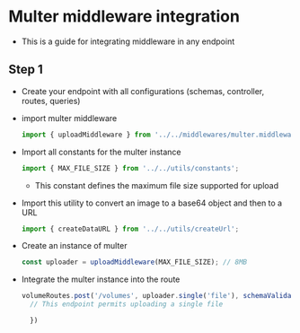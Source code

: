 # Multer middleware integration

- This is a guide for integrating middleware in any endpoint

## Step 1

- Create your endpoint with all configurations (schemas, controller, routes, queries)
- import multer middleware
  ```ts
  import { uploadMiddleware } from '../../middlewares/multer.middleware';
  ```

- Import all constants for the multer instance
  ```ts
  import { MAX_FILE_SIZE } from '../../utils/constants';
  ```
  - This constant defines the maximum file size supported for upload
- Import this utility to convert an image to a base64 object and then to a URL
  ```ts
  import { createDataURL } from '../../utils/createUrl';
  ```
- Create an instance of multer
  ```ts
  const uploader = uploadMiddleware(MAX_FILE_SIZE); // 8MB
  ```

- Integrate the multer instance into the route
  ```ts
  volumeRoutes.post('/volumes', uploader.single('file'), schemaValidationMiddleware(volumeWrapperPostSchema), async (req, res) => {
    // This endpoint permits uploading a single file

    })
  ```
